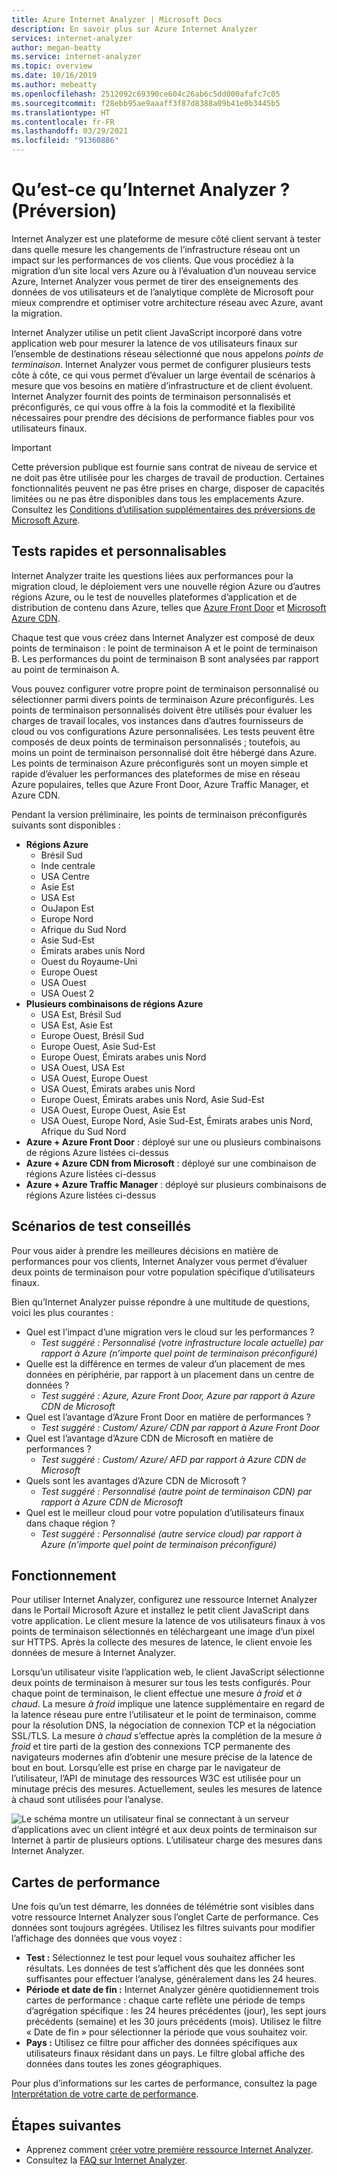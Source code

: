 ```yaml
---
title: Azure Internet Analyzer | Microsoft Docs
description: En savoir plus sur Azure Internet Analyzer
services: internet-analyzer
author: megan-beatty
ms.service: internet-analyzer
ms.topic: overview
ms.date: 10/16/2019
ms.author: mebeatty
ms.openlocfilehash: 2512092c69390ce604c26ab6c5dd000afafc7c05
ms.sourcegitcommit: f28ebb95ae9aaaff3f87d8388a09b41e0b3445b5
ms.translationtype: HT
ms.contentlocale: fr-FR
ms.lasthandoff: 03/29/2021
ms.locfileid: "91360886"
---
```

# <a name="what-is-internet-analyzer-preview"></a>Qu’est-ce qu’Internet Analyzer ? (Préversion)

Internet Analyzer est une plateforme de mesure côté client servant à tester dans quelle mesure les changements de l’infrastructure réseau ont un impact sur les performances de vos clients. Que vous procédiez à la migration d’un site local vers Azure ou à l’évaluation d’un nouveau service Azure, Internet Analyzer vous permet de tirer des enseignements des données de vos utilisateurs et de l’analytique complète de Microsoft pour mieux comprendre et optimiser votre architecture réseau avec Azure, avant la migration.

Internet Analyzer utilise un petit client JavaScript incorporé dans votre application web pour mesurer la latence de vos utilisateurs finaux sur l’ensemble de destinations réseau sélectionné que nous appelons _points de terminaison_. Internet Analyzer vous permet de configurer plusieurs tests côte à côte, ce qui vous permet d’évaluer un large éventail de scénarios à mesure que vos besoins en matière d’infrastructure et de client évoluent. Internet Analyzer fournit des points de terminaison personnalisés et préconfigurés, ce qui vous offre à la fois la commodité et la flexibilité nécessaires pour prendre des décisions de performance fiables pour vos utilisateurs finaux. 


> [!IMPORTANT]
> Cette préversion publique est fournie sans contrat de niveau de service et ne doit pas être utilisée pour les charges de travail de production. Certaines fonctionnalités peuvent ne pas être prises en charge, disposer de capacités limitées ou ne pas être disponibles dans tous les emplacements Azure. Consultez les [Conditions d’utilisation supplémentaires des préversions de Microsoft Azure](https://azure.microsoft.com/support/legal/preview-supplemental-terms/).
>

## <a name="quick--customizable-tests"></a>Tests rapides et personnalisables

Internet Analyzer traite les questions liées aux performances pour la migration cloud, le déploiement vers une nouvelle région Azure ou d’autres régions Azure, ou le test de nouvelles plateformes d’application et de distribution de contenu dans Azure, telles que [Azure Front Door](https://azure.microsoft.com/services/frontdoor/) et [Microsoft Azure CDN](https://azure.microsoft.com/services/cdn/). 

Chaque test que vous créez dans Internet Analyzer est composé de deux points de terminaison : le point de terminaison A et le point de terminaison B. Les performances du point de terminaison B sont analysées par rapport au point de terminaison A. 

Vous pouvez configurer votre propre point de terminaison personnalisé ou sélectionner parmi divers points de terminaison Azure préconfigurés. Les points de terminaison personnalisés doivent être utilisés pour évaluer les charges de travail locales, vos instances dans d’autres fournisseurs de cloud ou vos configurations Azure personnalisées. Les tests peuvent être composés de deux points de terminaison personnalisés ; toutefois, au moins un point de terminaison personnalisé doit être hébergé dans Azure. Les points de terminaison Azure préconfigurés sont un moyen simple et rapide d’évaluer les performances des plateformes de mise en réseau Azure populaires, telles que Azure Front Door, Azure Traffic Manager, et Azure CDN. 

Pendant la version préliminaire, les points de terminaison préconfigurés suivants sont disponibles : 

* **Régions Azure**
    * Brésil Sud
    * Inde centrale
    * USA Centre
    * Asie Est
    * USA Est
    * OuJapon Est
    * Europe Nord
    * Afrique du Sud Nord
    * Asie Sud-Est 
    * Émirats arabes unis Nord
    * Ouest du Royaume-Uni  
    * Europe Ouest
    * USA Ouest 
    * USA Ouest 2
* **Plusieurs combinaisons de régions Azure** 
    * USA Est, Brésil Sud 
    * USA Est, Asie Est 
    * Europe Ouest, Brésil Sud
    * Europe Ouest, Asie Sud-Est
    * Europe Ouest, Émirats arabes unis Nord
    * USA Ouest, USA Est 
    * USA Ouest, Europe Ouest
    * USA Ouest, Émirats arabes unis Nord
    * Europe Ouest, Émirats arabes unis Nord, Asie Sud-Est
    * USA Ouest, Europe Ouest, Asie Est
    * USA Ouest, Europe Nord, Asie Sud-Est, Émirats arabes unis Nord, Afrique du Sud Nord 
* **Azure + Azure Front Door** : déployé sur une ou plusieurs combinaisons de régions Azure listées ci-dessus
* **Azure + Azure CDN from Microsoft** : déployé sur une combinaison de régions Azure listées ci-dessus
* **Azure + Azure Traffic Manager** : déployé sur plusieurs combinaisons de régions Azure listées ci-dessus

## <a name="suggested-test-scenarios"></a>Scénarios de test conseillés 

Pour vous aider à prendre les meilleures décisions en matière de performances pour vos clients, Internet Analyzer vous permet d’évaluer deux points de terminaison pour votre population spécifique d’utilisateurs finaux. 

Bien qu’Internet Analyzer puisse répondre à une multitude de questions, voici les plus courantes : 
* Quel est l’impact d’une migration vers le cloud sur les performances ? 
    * *Test suggéré : Personnalisé (votre infrastructure locale actuelle) par rapport à Azure (n’importe quel point de terminaison préconfiguré)*
* Quelle est la différence en termes de valeur d’un placement de mes données en périphérie, par rapport à un placement dans un centre de données ? 
    *  *Test suggéré : Azure, Azure Front Door, Azure par rapport à Azure CDN de Microsoft*
* Quel est l’avantage d’Azure Front Door en matière de performances ?
    *  *Test suggéré : Custom/ Azure/ CDN par rapport à Azure Front Door*
* Quel est l’avantage d’Azure CDN de Microsoft en matière de performances ? 
    *  *Test suggéré : Custom/ Azure/ AFD par rapport à Azure CDN de Microsoft*
* Quels sont les avantages d’Azure CDN de Microsoft ? 
    *  *Test suggéré : Personnalisé (autre point de terminaison CDN) par rapport à Azure CDN de Microsoft*
* Quel est le meilleur cloud pour votre population d’utilisateurs finaux dans chaque région ? 
    *  *Test suggéré : Personnalisé (autre service cloud) par rapport à Azure (n’importe quel point de terminaison préconfiguré)*

## <a name="how-it-works"></a>Fonctionnement

Pour utiliser Internet Analyzer, configurez une ressource Internet Analyzer dans le Portail Microsoft Azure et installez le petit client JavaScript dans votre application. Le client mesure la latence de vos utilisateurs finaux à vos points de terminaison sélectionnés en téléchargeant une image d’un pixel sur HTTPS. Après la collecte des mesures de latence, le client envoie les données de mesure à Internet Analyzer.

Lorsqu’un utilisateur visite l’application web, le client JavaScript sélectionne deux points de terminaison à mesurer sur tous les tests configurés. Pour chaque point de terminaison, le client effectue une mesure _à froid_ et _à chaud_. La mesure _à froid_ implique une latence supplémentaire en regard de la latence réseau pure entre l’utilisateur et le point de terminaison, comme pour la résolution DNS, la négociation de connexion TCP et la négociation SSL/TLS. La mesure _à chaud_ s’effectue après la complétion de la mesure _à froid_ et tire parti de la gestion des connexions TCP permanente des navigateurs modernes afin d’obtenir une mesure précise de la latence de bout en bout. Lorsqu’elle est prise en charge par le navigateur de l’utilisateur, l’API de minutage des ressources W3C est utilisée pour un minutage précis des mesures. Actuellement, seules les mesures de latence à chaud sont utilisées pour l’analyse.

![Le schéma montre un utilisateur final se connectant à un serveur d’applications avec un client intégré et aux deux points de terminaison sur Internet à partir de plusieurs options. L’utilisateur charge des mesures dans Internet Analyzer.](./media/ia-overview/architecture.png)


## <a name="scorecards"></a>Cartes de performance 

Une fois qu’un test démarre, les données de télémétrie sont visibles dans votre ressource Internet Analyzer sous l’onglet Carte de performance. Ces données sont toujours agrégées. Utilisez les filtres suivants pour modifier l’affichage des données que vous voyez : 

* **Test :** Sélectionnez le test pour lequel vous souhaitez afficher les résultats. Les données de test s’affichent dès que les données sont suffisantes pour effectuer l’analyse, généralement dans les 24 heures. 
* **Période et date de fin :** Internet Analyzer génère quotidiennement trois cartes de performance : chaque carte reflète une période de temps d’agrégation spécifique : les 24 heures précédentes (jour), les sept jours précédents (semaine) et les 30 jours précédents (mois). Utilisez le filtre « Date de fin » pour sélectionner la période que vous souhaitez voir. 
* **Pays :** Utilisez ce filtre pour afficher des données spécifiques aux utilisateurs finaux résidant dans un pays. Le filtre global affiche des données dans toutes les zones géographiques.  

Pour plus d’informations sur les cartes de performance, consultez la page [Interprétation de votre carte de performance](internet-analyzer-scorecard.md). 


## <a name="next-steps"></a>Étapes suivantes

* Apprenez comment [créer votre première ressource Internet Analyzer](internet-analyzer-create-test-portal.md).
* Consultez la [FAQ sur Internet Analyzer](internet-analyzer-faq.md). 
